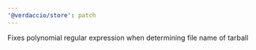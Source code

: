 ```yaml
---
'@verdaccio/store': patch
---
```


Fixes polynomial regular expression when determining file name of tarball
